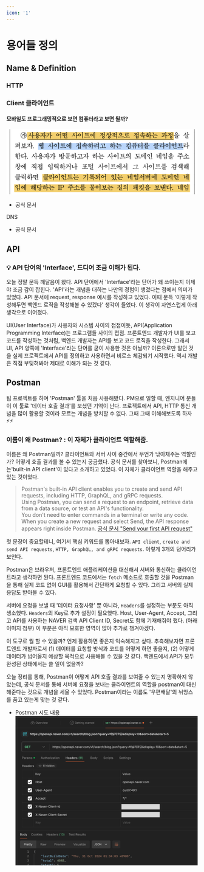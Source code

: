 ```yaml
---
icon: '1'
---
```


# 용어들 정의

## Name & Definition

### HTTP

### Client 클라이언트

#### 모바일도 프로그래밍적으로 보면 컴퓨터라고 보면 될까?

![정의-클라이언트](../assets/정의-클라이언트.png)

* 공식 문서

DNS

* 공식 문서

## API

### 💡 API 단어의 'Interface', 드디어 조금 이해가 된다.

오늘 정말 문득 깨달음이 왔다. API 단어에서 'Interface'라는 단어가 왜 쓰이는지 이제야 조금 감이 잡힌다. 'API'라는 개념을 대하는 나만의 경험이 생겼다는 점에서 의미가 있었다. API 문서에 request, response 예시를 작성하고 있었다. 이때 문득 '이렇게 작성해두면 백엔드 로직을 작성해볼 수 있겠다' 생각이 들었다. 이 생각이 자연스럽게 아래 생각으로 이어졌다.

UI(User Interface)가 사용자와 시스템 사이의 접점이듯, API(Application Programming Interface)는 프로그램들 사이의 접점. 프론트엔드 개발자가 UI를 보고 코드를 작성하는 것처럼, 백엔드 개발자는 API를 보고 코드 로직을 작성한다. 그래서 UI, API 양쪽에 'Interface'라는 단어를 굳이 사용한 것은 아닐까? 이론으로만 알던 것을 실제 프로젝트에서 API를 정의하고 사용하면서 비로소 체감되기 시작했다. 역시 개발은 직접 부딪혀봐야 제대로 이해가 되는 것 같다.

## Postman

팀 프로젝트를 하며 'Postman' 툴을 처음 사용해봤다. PM으로 일할 때, 엔지니어 분들이 이 툴로 '데이터 호출 결과'를 보셨던 기억이 난다. 프로젝트에서 API, HTTP 통신 개념을 많이 활용할 것이라 모르는 개념을 방치할 수 없다. 그때 그때 이해해보도록 하자⚡⚡

### 이름이 왜 Postman? : 이 자체가 클라이언트 역할해줌.

이름은 왜 Postman일까? 클라이언트와 서버 사이 중간에서 무언가 낚아채주는 역할인가? 어떻게 호출 결과를 볼 수 있는지 궁금했다. 공식 문서를 찾아보니, Postman에는'built-in API client'이 있다고 소개하고 있었다. 이 자체가 클라이언트 역할을 해주고 있는 것이었다.

> Postman's built-in API client enables you to create and send API requests, including HTTP, GraphQL, and gRPC requests.\
> Using Postman, you can send a request to an endpoint, retrieve data from a data source, or test an API's functionality.\
> You don't need to enter commands in a terminal or write any code.\
> When you create a new request and select Send, the API response appears right inside Postman. [공식 문서 "Send your first API request"](https://learning.postman.com/docs/getting-started/first-steps/sending-the-first-request/)

첫 문장이 중요할테니, 여기서 핵심 키워드를 뽑아내보자. `API client`, `create and send API requests`, `HTTP, GraphQL, and gRPC requests`. 이렇게 3개의 덩어리가 보인다.

Postman은 브라우저, 프론트엔드 애플리케이션을 대신해서 서버와 통신하는 클라이언트라고 생각하면 된다. 프론트엔드 코드에서는 `fetch` 메소드로 호출할 것을 Postman을 통해 실제 코드 없이 GUI를 활용해서 간단하게 요청할 수 있다. 그리고 서버의 실제 응답도 받아볼 수 있다.

서버에 요청을 보낼 때 '데이터 요청사항' 뿐 아니라, `Headers`를 설정하는 부분도 아직 생소했다. `Headers`의 Key로 추가 설정이 필요했다. Host, User-Agent, Accept, 그리고 API를 사용하는 NAVER 검색 API Client ID, Secret도 함께 기재해줘야 했다. (아래 이미지 첨부) 이 부분은 아직 모호한 영역이 많아 추가로 챙겨야겠다.

이 도구로 뭘 할 수 있을까? 언제 활용하면 좋은지 익숙해지고 싶다. 추측해보자면 프론트엔드 개발자로서 (1) 데이터를 요청할 방식과 코드를 어떻게 하면 좋을지, (2) 어떻게 데이터가 넘어올지 예상할 목적으로 사용해볼 수 있을 것 같다. 백엔드에서 API가 모두 완성된 상태에서는 쓸 일이 없을까?

오늘 정리를 통해, Postman이 어떻게 API 호출 결과를 보여줄 수 있는지 명확하지 않았는데, 공식 문서를 통해 서버에 요청을 보내는 클라이언트의 역할을 postman이 대신 해준다는 것으로 개념을 세울 수 있었다. Postman이라는 이름도 '우편배달'의 뉘앙스를 품고 있는게 맞는 것 같다.

* Postman 시도 내용 ![postman-api-response](../assets/postman-api-response.png)
